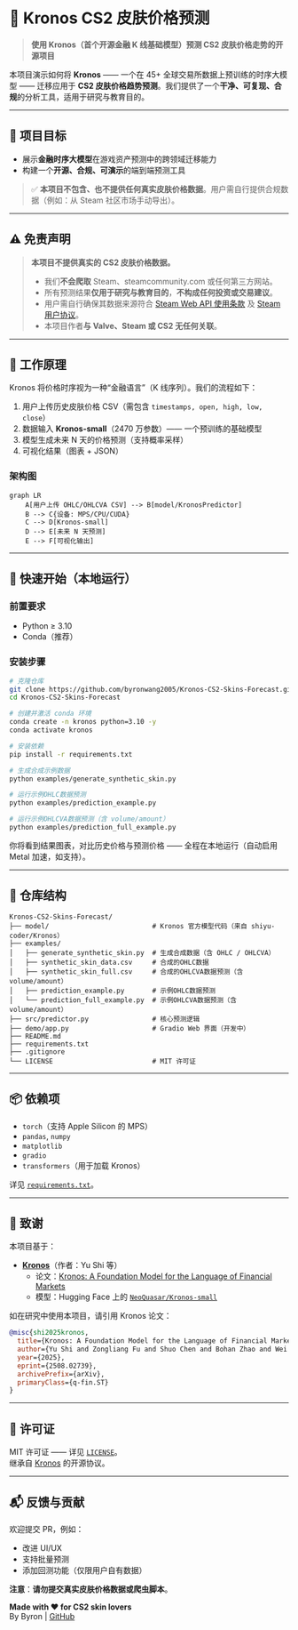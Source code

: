 # 🔮 Kronos CS2 皮肤价格预测

> **使用 Kronos（首个开源金融 K 线基础模型）预测 CS2 皮肤价格走势的开源项目**

本项目演示如何将 **Kronos** —— 一个在 45+ 全球交易所数据上预训练的时序大模型 —— 迁移应用于 **CS2 皮肤价格趋势预测**。我们提供了一个**干净、可复现、合规**的分析工具，适用于研究与教育目的。

---

## 🎯 项目目标

- 展示**金融时序大模型**在游戏资产预测中的跨领域迁移能力  
- 构建一个**开源、合规、可演示**的端到端预测工具  

> ✅ **本项目不包含、也不提供任何真实皮肤价格数据**。用户需自行提供合规数据（例如：从 Steam 社区市场手动导出）。

---

## ⚠️ 免责声明

> **本项目不提供真实的 CS2 皮肤价格数据。**  
> - 我们**不会爬取** Steam、steamcommunity.com 或任何第三方网站。  
> - 所有预测结果**仅用于研究与教育目的**，**不构成任何投资或交易建议**。  
> - 用户需自行确保其数据来源符合 [Steam Web API 使用条款](https://developer.valvesoftware.com/wiki/Steam_Web_API) 及 [Steam 用户协议](https://store.steampowered.com/subscriber_agreement/)。  
> - 本项目作者**与 Valve、Steam 或 CS2 无任何关联**。

---

## 🧠 工作原理

Kronos 将价格时序视为一种“金融语言”（K 线序列）。我们的流程如下：

1. 用户上传历史皮肤价格 CSV（需包含 `timestamps, open, high, low, close`）  
2. 数据输入 **Kronos-small**（2470 万参数）—— 一个预训练的基础模型  
3. 模型生成未来 N 天的价格预测（支持概率采样）  
4. 可视化结果（图表 + JSON）

### 架构图

```mermaid
graph LR
    A[用户上传 OHLC/OHLCVA CSV] --> B[model/KronosPredictor]
    B --> C{设备: MPS/CPU/CUDA}
    C --> D[Kronos-small]
    D --> E[未来 N 天预测]
    E --> F[可视化输出]
```

---

## 🚀 快速开始（本地运行）

### 前置要求
- Python ≥ 3.10  
- Conda（推荐）

### 安装步骤

```bash
# 克隆仓库
git clone https://github.com/byronwang2005/Kronos-CS2-Skins-Forecast.git
cd Kronos-CS2-Skins-Forecast

# 创建并激活 conda 环境
conda create -n kronos python=3.10 -y
conda activate kronos

# 安装依赖
pip install -r requirements.txt

# 生成合成示例数据
python examples/generate_synthetic_skin.py

# 运行示例OHLC数据预测
python examples/prediction_example.py

# 运行示例OHLCVA数据预测（含 volume/amount）
python examples/prediction_full_example.py
```

你将看到结果图表，对比历史价格与预测价格 —— 全程在本地运行（自动启用 Metal 加速，如支持）。

---

## 📁 仓库结构

```
Kronos-CS2-Skins-Forecast/
├── model/                          # Kronos 官方模型代码（来自 shiyu-coder/Kronos）
├── examples/
│   ├── generate_synthetic_skin.py  # 生成合成数据（含 OHLC / OHLCVA）
│   ├── synthetic_skin_data.csv     # 合成的OHLC数据
│   ├── synthetic_skin_full.csv     # 合成的OHLCVA数据预测（含 volume/amount）
│   ├── prediction_example.py       # 示例OHLC数据预测
│   └── prediction_full_example.py  # 示例OHLCVA数据预测（含 volume/amount）
├── src/predictor.py                # 核心预测逻辑
├── demo/app.py                     # Gradio Web 界面（开发中）
├── README.md
├── requirements.txt
├── .gitignore
└── LICENSE                         # MIT 许可证
```

---

## 📦 依赖项

- `torch`（支持 Apple Silicon 的 MPS）  
- `pandas`, `numpy`  
- `matplotlib`  
- `gradio`  
- `transformers`（用于加载 Kronos）  

详见 [`requirements.txt`](requirements.txt)。

---

## 🤝 致谢

本项目基于：

- **[Kronos](https://github.com/shiyu-coder/Kronos)**（作者：Yu Shi 等）  
  - 论文：[Kronos: A Foundation Model for the Language of Financial Markets](https://arxiv.org/abs/2508.02739)  
  - 模型：Hugging Face 上的 [`NeoQuasar/Kronos-small`](https://huggingface.co/NeoQuasar/Kronos-small)

如在研究中使用本项目，请引用 Kronos 论文：

```bibtex
@misc{shi2025kronos,
  title={Kronos: A Foundation Model for the Language of Financial Markets},
  author={Yu Shi and Zongliang Fu and Shuo Chen and Bohan Zhao and Wei Xu and Changshui Zhang and Jian Li},
  year={2025},
  eprint={2508.02739},
  archivePrefix={arXiv},
  primaryClass={q-fin.ST}
}
```

---

## 📜 许可证

MIT 许可证 —— 详见 [`LICENSE`](LICENSE)。  
继承自 [Kronos](https://github.com/shiyu-coder/Kronos) 的开源协议。

---

## 📬 反馈与贡献

欢迎提交 PR，例如：
- 改进 UI/UX  
- 支持批量预测  
- 添加回测功能（仅限用户自有数据）  

**注意**：**请勿提交真实皮肤价格数据或爬虫脚本**。

**Made with ❤️ for CS2 skin lovers**  
By Byron | [GitHub](https://github.com/byronwang2005/Kronos-CS2-Skins-Forecast)
